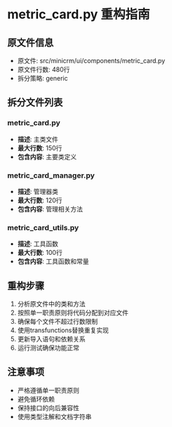 # metric_card.py 重构指南

## 原文件信息
- 原文件: src/minicrm/ui/components/metric_card.py
- 原文件行数: 480行
- 拆分策略: generic

## 拆分文件列表

### metric_card.py
- **描述**: 主类文件
- **最大行数**: 150行
- **包含内容**: 主要类定义

### metric_card_manager.py
- **描述**: 管理器类
- **最大行数**: 120行
- **包含内容**: 管理相关方法

### metric_card_utils.py
- **描述**: 工具函数
- **最大行数**: 100行
- **包含内容**: 工具函数和常量

## 重构步骤

1. 分析原文件中的类和方法
2. 按照单一职责原则将代码分配到对应文件
3. 确保每个文件不超过行数限制
4. 使用transfunctions替换重复实现
5. 更新导入语句和依赖关系
6. 运行测试确保功能正常

## 注意事项

- 严格遵循单一职责原则
- 避免循环依赖
- 保持接口的向后兼容性
- 使用类型注解和文档字符串
